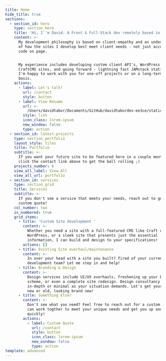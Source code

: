 ```yaml
---
title: Home
hide_title: true
sections:
  - section_id: hero
    type: section_hero
    title: 'Hi, I''m David. A Front & Full-Stack dev remotely based in SC, USA'
    content: >-
      My development philosophy is based on client-empathy and an understanding
      of how the sites I develop best meet client needs - not just accomplish
      code on page. 


      My experience includes developing custom client API's, WordPress sites,
      CraftCMS sites, and going forward - lightning fast JAMstack static sites!
      I'm happy to work with you for one-off projects or on a long-term retainer
      basis.
    actions:
      - label: Let's talk!
        url: /contact
        style: button
      - label: View Resume
        url: >-
          /Users/davidtabor/Documents/GitHub/davidtabordev-ee3ce/static/images/resume/DavidTaborResume09.02.2020.pdf
        style: link
        icon_class: lorem-ipsum
        new_window: false
        type: action
  - section_id: latest-projects
    type: section_portfolio
    layout_style: tiles
    title: Portfolio
    subtitle: >-
      If you want your future site to be featured here in a couple months...
      click the contact link above to get the ball rolling ;)
    projects_number: 6
    view_all_label: View All
    view_all_url: portfolio
  - section_id: services
    type: section_grid
    title: Services
    subtitle: >-
      If you don't see a service that meets your needs, reach out to get a
      custom quote!
    col_number: two
    is_numbered: true
    grid_items:
      - title: 'Custom Site development '
        content: >-
          Whether you need a site with a full-featured CMS like Craft or
          WordPress, or a sleek site that presents just the essential
          information, I can build and design to your specifications!
        actions: []
      - title: Existing Site overhaul/maintenance
        content: >-
          In over your head with a site you built? Tired of your current
          development team? Let me step in and help!
      - title: Branding & Design
        content: >-
          Design services include UI/UX overhauls, freshening up your branding
          scheme, or even a complete site redesign. Design consultancy can be as
          in-depth or minimal as your situation demands. Let's get your site,
          new or old, looking brand new!
      - title: Something Else?
        content: >-
          Don't see what you need? Feel free to reach out for a custom quote! We
          can work togther to meet your unique needs and get you up and running
          quickly!
        actions:
          - label: Custom Quote
            url: /contact
            style: button
            icon_class: lorem-ipsum
            new_window: false
            type: action
template: advanced
---
```

